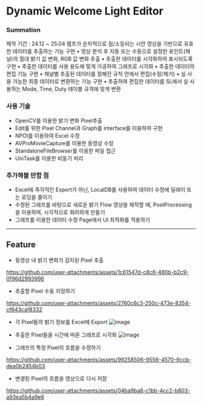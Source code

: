 # Dynamic Welcome Light Editor
### Summation
제작 기간 : 24.12 ~ 25.04
램프가 순차적으로 점/소등되는 시안 영상을 기반으로 유효한 데이터를 추출하는 기능 구현
• 영상 분석 후 자동 또는 수동으로 설정한 포인트(채널)의 절대 밝기 값 변화, RGB 값 변화 추출
• 추출한 데이터를 시각화하여 표시되도록 구현
• 추출한 데이터를 사용 용도에 맞게 가공하여 그래프로 시각화
• 추출한 데이터의 편집 기능 구현
• 채널별 추출된 데이터를 정해진 규칙 안에서 편집(수정/제거)
• 실 사용 가능한 최종 데이터로 변환하는 기능 구현
• 추출하여 편집한 데이터를 SL에서 실 사용하는 Mode, Time, Duty 테이블 규격에 맞게 변환

### 사용 기술 
- OpenCV를 이용한 밝기 변화 Pixel추출
- Edit를 위한 Pixel Channel과 Graph를 interface를 이용하여 구현
- NPOI를 이용하여 Excel 수정
- AVProMovieCapture를 이용한 동영상 수정
- StandaloneFileBrowser를 이용한 파일 접근
- UniTask를 이용한 비동기 처리

### 추가해볼 만함 점
- Excel에 즉각적인 Export가 아닌, LocalDB를 사용하여 데이터 수정에 딜레이 또는 로딩을 줄이기
- 수정된 그래프를 바탕으로 새로운 밝기 Flow 영상을 제작할 때, PostProcessing을 이용하여, 시각적으로 화려하게 만들기
- 그래프를 이용한 데이터 수정 Page에서 UI 최적화를 적용하기

---
## Feature 

- 동영상 내 밝기 변화가 감지된 Pixel 추출

https://github.com/user-attachments/assets/1c61547d-c8c6-480b-b2c9-0f96d2993996

-  추출할 Pixel 수동 지정하기
  
https://github.com/user-attachments/assets/2760c6c3-250c-473e-8354-cf643caf8332

- 각 Pixel들의 밝기 정보를 Excel에 Export
  ![image](https://github.com/user-attachments/assets/2ab3edef-8219-4fb8-bc6b-09a5f80a1dc3)

- 추출한 Pixel들을 시간에 따른 그래프로 시각화
  ![image](https://github.com/user-attachments/assets/d6fac28b-df95-46b9-b17a-112b8be6a438)

- 그래프의 특정 Pixel의 흐름을 수정하기
  
https://github.com/user-attachments/assets/99258506-9556-4570-9ccb-dea0b2454b03

- 변경된 Pixel의 흐름을 영상으로 다시 저장
  
https://github.com/user-attachments/assets/04ba9ba6-c1bb-4cc2-b803-a93ea5b4a9e6

